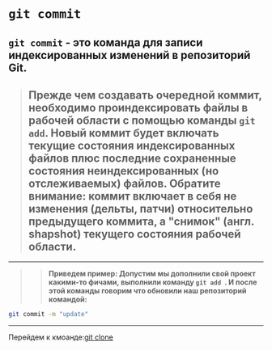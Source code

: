 # ``git commit``

``git commit`` - это команда для записи индексированных изменений в репозиторий Git.
---

>## Прежде чем создавать очередной коммит, необходимо проиндексировать файлы в рабочей области с помощью команды ``git add``. Новый коммит будет включать текущие состояния индексированных файлов плюс последние сохраненные состояния неиндексированных (но отслеживаемых) файлов. Обратите внимание: коммит включает в себя не изменения (дельты, патчи) относительно предыдущего коммита, а "снимок" (англ. shapshot) текущего состояния рабочей области.
---
>>**Приведем пример: 
  Допустим мы дополнили свой проект какими-то фичами, выполнили команду ``git add ``. И после этой команды говорим что обновили наш репозиторий командой:**
    
```bash
git commit -m "update"
```
---
Перейдем к кмоанде:[git clone](clone.md)